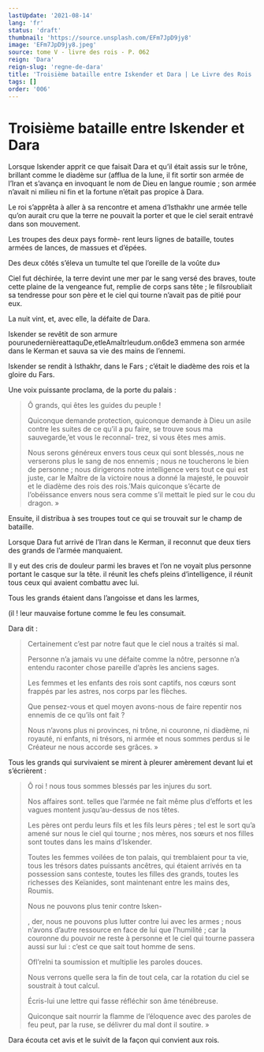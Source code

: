 ```yaml
---
lastUpdate: '2021-08-14'
lang: 'fr'
status: 'draft'
thumbnail: 'https://source.unsplash.com/EFm7JpD9jy8'
image: 'EFm7JpD9jy8.jpeg'
source: tome V - livre des rois - P. 062
reign: 'Dara'
reign-slug: 'regne-de-dara'
title: 'Troisième bataille entre Iskender et Dara | Le Livre des Rois | Shâhnâmeh'
tags: []
order: '006'
---
```


<!-- LTeX: language=fr -->

# Troisième bataille entre Iskender et Dara

Lorsque Iskender apprit ce que faisait Dara et qu’il était assis sur le trône, brillant comme le diadème sur (afflua de la lune, il fit sortir son armée de l’Iran et s’avança en invoquant le nom de Dieu en langue roumie ; son armée n’avait ni milieu ni fin et la fortune n’était pas propice à Dara.

Le roi s’apprêta à aller à sa rencontre et amena d’Isthakhr une armée telle qu’on aurait cru que la terre ne pouvait la porter et que le ciel serait entravé dans son mouvement.

Les troupes des deux pays formè-
rent leurs lignes de bataille, toutes armées de lances, de massues et d’épées.

Des deux côtés s’éleva un tumulte tel que l’oreille de la voûte du»

Ciel fut déchirée, la terre devint une mer par le sang versé des braves, toute cette plaine de la vengeance fut, remplie de corps sans tête ; le filsroubliait sa tendresse pour son père et le ciel qui tourne n’avait pas de pitié pour eux.

La nuit vint, et, avec elle, la défaite de Dara.

Iskender se revêtit de son armure pourunedernièreattaquDe,etleAmaîtrleudum.on6de3 emmena son armée dans le Kerman et sauva sa vie des mains de l’ennemi.

Iskender se rendit à Isthakhr, dans le Fars ; c’était le diadème des rois et la gloire du Fars.

Une voix puissante proclama, de la porte du palais :

> Ô grands, qui êtes les guides du peuple !
>
> Quiconque demande protection, quiconque demande à Dieu un asile contre les suites de ce qu’il a pu faire, se trouve sous ma sauvegarde,’et vous le reconnaî-
trez, si vous êtes mes amis.
>
> Nous serons généreux envers tous ceux qui sont blessés,.nous ne verserons plus le sang de nos ennemis ; nous ne toucherons le bien de personne ; nous dirigerons notre intelligence vers tout ce qui est juste, car le Maître de la victoire nous a donné la majesté, le pouvoir et le diadème des rois des rois.’Mais quiconque s’écarte de l’obéissance envers nous sera comme s’il mettait le pied sur le cou du dragon. »

Ensuite, il distribua à ses troupes tout ce qui se trouvait sur le champ de bataille.

Lorsque Dara fut arrivé de l’Iran dans le Kerman, il reconnut que deux tiers des grands de l’armée manquaient.

Il y eut des cris de douleur parmi les braves et l’on ne voyait plus personne portant le casque sur la tête. il réunit les chefs pleins d’intelligence, il réunit tous ceux qui avaient combattu avec lui.

Tous les grands étaient dans l’angoisse et dans les larmes,

(il !
leur mauvaise fortune comme le feu les consumait.

Dara dit :

> Certainement c’est par notre faut que le ciel nous a traités si mal.
>
> Personne n’a jamais vu une défaite comme la nôtre, personne n’a entendu raconter chose pareille d’après les anciens sages.
>
> Les femmes et les enfants des rois sont captifs, nos cœurs sont frappés par les astres, nos corps par les flèches.
>
> Que pensez-vous et quel moyen avons-nous de faire repentir nos ennemis de ce qu’ils ont fait ?
>
> Nous n’avons plus ni provinces, ni trône, ni couronne, ni diadème, ni royauté, ni enfants, ni trésors, ni armée et nous sommes perdus si le Créateur ne nous accorde ses grâces. »

Tous les grands qui survivaient se mirent à pleurer amèrement devant lui et s’écrièrent :

> Ô roi !
nous tous sommes blessés par les injures du sort.
>
> Nos affaires sont. telles que l’armée ne fait même plus d’efforts et les vagues montent jusqu’au-dessus de nos têtes.
>
> Les pères ont perdu leurs fils et les fils leurs pères ; tel est le sort qu’a amené sur nous le ciel qui tourne ; nos mères, nos sœurs et nos filles sont toutes dans les mains d’Iskender.
>
> Toutes les femmes voilées de ton palais, qui tremblaient pour ta vie, tous les trésors dates puissants ancêtres, qui étaient arrivés en ta possession sans conteste, toutes les filles des grands, toutes les richesses des Keïanides, sont maintenant entre les mains des, Roumis.
>
> Nous ne pouvons plus tenir contre lsken-
>
>, der, nous ne pouvons plus lutter contre lui avec les armes ; nous n’avons d’autre ressource en face de lui que l’humilité ; car la couronne du pouvoir ne reste à personne et le ciel qui tourne passera aussi sur lui : c’est ce que sait tout homme de sens.
>
> Ofl’relni ta soumission et multiplie les paroles douces.
>
> Nous verrons quelle sera la fin de tout cela, car la rotation du ciel se soustrait à tout calcul.
>
> Écris-lui une lettre qui fasse réfléchir son âme ténébreuse.
>
> Quiconque sait nourrir la flamme de l’éloquence avec des paroles de feu peut, par la ruse, se délivrer du mal dont il soutire. »

Dara écouta cet avis et le suivit de la façon qui convient aux rois.
